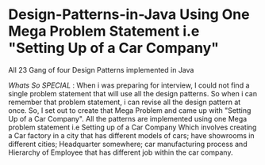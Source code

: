 # Design-Patterns-in-Java Using One Mega Problem Statement i.e "Setting Up of a Car Company"
All 23 Gang of four Design Patterns implemented in Java 

*Whats So SPECIAL* : 
When i was preparing for interview, I could not find a single problem statement that will use all the design patterns. So when i can remember that problem statement, i can revise all the design pattern at once. So, I set out to create that Mega Problem and came up with "Setting Up of a Car Company".
All the patterns are implemented using one Mega problem statement i.e Setting up of a Car Company Which involves creating a Car factory in a city that has different models of cars; have showrooms in different cities; Headquarter somewhere; car manufacturing process and Hierarchy of Employee that has different job within the car company.


